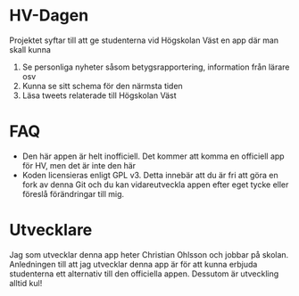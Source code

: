 HV-Dagen
========
Projektet syftar till att ge studenterna vid Högskolan Väst en app där man skall kunna
1. Se personliga nyheter såsom betygsrapportering, information från lärare osv
2. Kunna se sitt schema för den närmsta tiden
3. Läsa tweets relaterade till Högskolan Väst

FAQ
===
* Den här appen är helt inofficiell. Det kommer att komma en officiell app för HV, men det är inte den här
* Koden licensieras enligt GPL v3. Detta innebär att du är fri att göra en fork av denna Git och du kan vidareutveckla appen efter eget tycke eller föreslå förändringar till mig.

Utvecklare
==========
Jag som utvecklar denna app heter Christian Ohlsson och jobbar på skolan. Anledningen till att jag utvecklar denna app är för att kunna erbjuda studenterna ett alternativ till den officiella appen. Dessutom är utveckling alltid kul!
